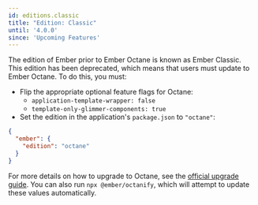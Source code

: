```yaml
---
id: editions.classic
title: "Edition: Classic"
until: '4.0.0'
since: 'Upcoming Features'
---
```


The edition of Ember prior to Ember Octane is known as Ember Classic. This edition
has been deprecated, which means that users must update to Ember Octane. To do this,
you must:

- Flip the appropriate optional feature flags for Octane:
  - `application-template-wrapper: false`
  - `template-only-glimmer-components: true`
- Set the edition in the application's `package.json` to `"octane"`:

```json
{
  "ember": {
    "edition": "octane"
  }
}
```

For more details on how to upgrade to Octane, see the [official upgrade guide](https://guides.emberjs.com/release/upgrading/current-edition/).
You can also run `npx @ember/octanify`, which will attempt to update these values
automatically.
